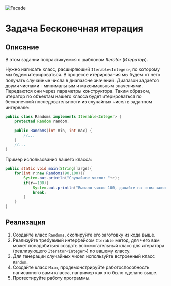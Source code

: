 ![Facade](https://cdn0.iconfinder.com/data/icons/leto-blue-project-management/64/__sprint-256.png)

# Задача Бесконечная итерация

## Описание

В этом задании попрактикуемся с шаблоном *Iterator* (*Итератор*).

Нужно написать класс, расширяющий `Iterable<Integer>`, по которому мы
будем итерироваться. В процессе итерирования мы будем от него получать
случайные числа в диапазоне значений. Диапазон задаётся двумя числами -
минимальным и максимальным значениями. Передаются они через параметры
конструктора. Таким образом, итератор по объектам нашего класса будет
итерироваться по бесконечной последовательности из случайных чисел в
заданном интервале:

```java
public class Randoms implements Iterable<Integer> {
    protected Random random;

    public Randoms(int min, int max) {
        //...
    }
    //...
}
```

Пример использования вашего класса:

```java
public static void main(String[]args){
    for(int r:new Randoms(90,100)){
        System.out.println("Случайное число: "+r);
        if(r==100){
            System.out.println("Выпало число 100, давайте на этом закончим");
            break;
        }
    }
}
```

## Реализация

1. Создайте класс `Randoms`, скопируйте его заготовку из кода выше.
2. Реализуйте требуемый интерфейсом `Iterable` метод, для чего вам может понадобиться создать вспомогательный класс для
   итератора (реализующего `Iterator<Integer>`) по вашему классу.
3. Для генерации случайных чисел используйте встроенный класс `Random`.
4. Создайте класс `Main`, продемонстрируйте работоспособность написанного вами класса, например как это было сделано
   выше.
5. Протестируйте работу программы.